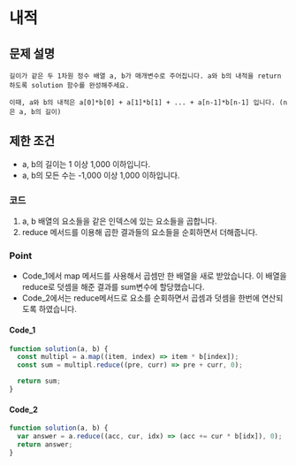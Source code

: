 # 내적

## 문제 설명

    길이가 같은 두 1차원 정수 배열 a, b가 매개변수로 주어집니다. a와 b의 내적을 return 하도록 solution 함수를 완성해주세요.

    이때, a와 b의 내적은 a[0]*b[0] + a[1]*b[1] + ... + a[n-1]*b[n-1] 입니다. (n은 a, b의 길이)

## 제한 조건

- a, b의 길이는 1 이상 1,000 이하입니다.
- a, b의 모든 수는 -1,000 이상 1,000 이하입니다.

### 코드

1. a, b 배열의 요소들을 같은 인덱스에 있는 요소들을 곱합니다.
2. reduce 메서드를 이용해 곱한 결과들의 요소들을 순회하면서 더해줍니다.

### Point

- Code_1에서 map 메서드를 사용해서 곱셈만 한 배열을 새로 받았습니다. 이 배열을 reduce로 덧셈을 해준 결과를 sum변수에 할당했습니다.
- Code_2에서는 reduce메서드로 요소를 순회하면서 곱셈과 덧셈을 한번에 연산되도록 하였습니다.

#### Code_1

```js
function solution(a, b) {
  const multipl = a.map((item, index) => item * b[index]);
  const sum = multipl.reduce((pre, curr) => pre + curr, 0);

  return sum;
}
```

#### Code_2

```js
function solution(a, b) {
  var answer = a.reduce((acc, cur, idx) => (acc += cur * b[idx]), 0);
  return answer;
}
```
